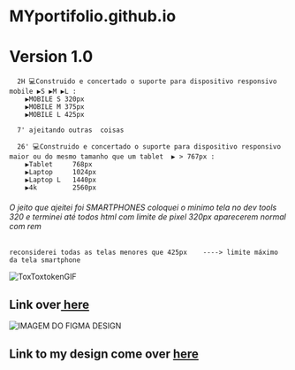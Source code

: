 # MYportifolio.github.io
# Version 1.0

      2H 💻Construido e concertado o suporte para dispositivo responsivo  mobile ▶️S ▶️M ▶️L :
        ▶️MOBILE S 320px 
        ▶️MOBILE M 375px
        ▶️MOBILE L 425px
      
      7' ajeitando outras  coisas 
      
      26' 💻Construido e concertado o suporte para dispositivo responsivo  maior ou do mesmo tamanho que um tablet  ▶️ > 767px :
        ▶️Tablet     768px 
        ▶️Laptop     1024px
        ▶️Laptop L   1440px
        ▶️4k         2560px

###### O jeito que ajeitei foi  SMARTPHONES coloquei o minimo tela no dev tools  320 e terminei até todos html com limite de pixel 320px aparecerem normal com rem 
    reconsiderei todas as telas menores que 425px    ----> limite máximo da tela smartphone 
![ToxToxtokenGIF](https://github.com/ThiagoMassenoMaciel/MYportifolio.github.io/assets/107934374/74c6c19a-7649-40da-b1d6-b949fb94eb03)
## Link over[ here](https://thiagomassenomaciel.github.io/MYportifolio.github.io/)

![IMAGEM DO FIGMA DESIGN](https://cdn.dribbble.com/users/2653319/screenshots/6813714/figma_logo_animation.gif)
## Link to my design come over [here](https://www.figma.com/file/HOBma4n9TRH3bXMHDic5if/MY-PORTIFOLIO-(Community)?type=design&node-id=0%3A1&mode=design&t=RQnZIso5WOC2BlWW-1)
